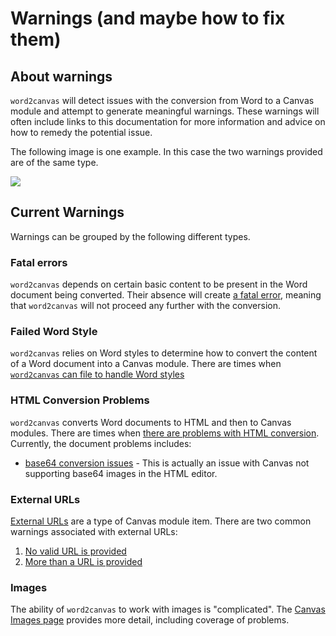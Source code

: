 # Warnings (and maybe how to fix them)

## About warnings

```word2canvas``` will detect issues with the conversion from Word to a Canvas module and attempt to generate meaningful warnings. These warnings will often include links to this documentation for more information and advice on how to remedy the potential issue. 

The following image is one example. In this case the two warnings provided are of the same type.

![](images/sampleWarnings.png)  

## Current Warnings

Warnings can be grouped by the following different types.

### Fatal errors

```word2canvas``` depends on certain basic content to be present in the Word document being converted. Their absence will create [a fatal error](warnings/fatalErrors.md), meaning that ```word2canvas``` will not proceed any further with the conversion.

### Failed Word Style

```word2canvas``` relies on Word styles to determine how to convert the content of a Word document into a Canvas module. There are times when [```word2canvas``` can file to handle Word styles](warnings/failedWordStyles.md)

### HTML Conversion Problems

```word2canvas``` converts Word documents to HTML and then to Canvas modules. There are times when [there are problems with HTML conversion](warnings/htmlConversion.md). Currently, the document problems includes:

- [base64 conversion issues](warnings/htmlConversion.md#base64-images) - This is actually an issue with Canvas not supporting base64 images in the HTML editor.

### External URLs

[External URLs](warnings/externalUrls.md) are a type of Canvas module item. There are two common warnings associated with external URLs:

1. [No valid URL is provided](warnings/externalUrls.md#no-valid-url-is-provided)
2. [More than a URL is provided](warnings/extenalUrls.md#more-than-a-url-is-provided)

### Images

The ability of ```word2canvas``` to work with images is "complicated". The [Canvas Images page](warnings/canvasImages.md) provides more detail, including coverage of problems.



